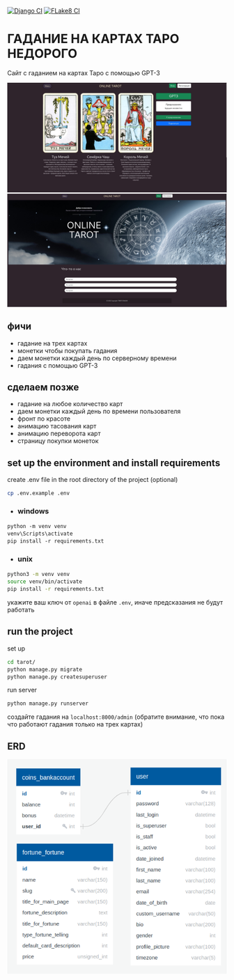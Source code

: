 [![Django CI](https://github.com/Shagulka/tarot-django/actions/workflows/django.yml/badge.svg)](https://github.com/Shagulka/tarot-django/actions/workflows/django.yml)
[![FLake8 CI](https://github.com/Shagulka/tarot-django/actions/workflows/flake8.yml/badge.svg)](https://github.com/Shagulka/tarot-django/actions/workflows/flake8.yml)

# ГАДАНИЕ НА КАРТАХ ТАРО НЕДОРОГО

Сайт с гаданием на картах Таро с помощью GPT-3

![image](image1.jpg)
![image](image2.jpg)

## фичи

- гадание на трех картах
- монетки чтобы покупать гадания
- даем монетки каждый день по серверному времени
- гадания с помощью GPT-3

## сделаем позже

- гадание на любое количество карт
- даем монетки каждый день по времени пользователя
- фронт по красоте
- анимацию тасования карт
- анимацию переворота карт
- страницу покупки монеток

## set up the environment and install requirements

create .env file in the root directory of the project (optional)
```bash
cp .env.example .env
```

- ### windows

```ps
python -m venv venv
venv\Scripts\activate
pip install -r requirements.txt
``` 

- ### unix

```bash
python3 -m venv venv
source venv/bin/activate
pip install -r requirements.txt
```

укажите ваш ключ от `openai` в файле `.env`, иначе предсказания не будут работать



## run the project

set up
```bash
cd tarot/
python manage.py migrate
python manage.py createsuperuser
```


run server
```bash
python manage.py runserver
```

создайте гадания на `localhost:8000/admin`
(обратите внимание, что пока что работают гадания только на трех картах)

## ERD

![image](ERD.png)